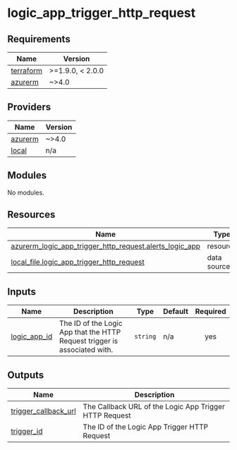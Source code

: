 # logic_app_trigger_http_request

<!-- BEGIN_TF_DOCS -->
## Requirements

| Name | Version |
|------|---------|
| <a name="requirement_terraform"></a> [terraform](#requirement\_terraform) | >=1.9.0, < 2.0.0 |
| <a name="requirement_azurerm"></a> [azurerm](#requirement\_azurerm) | ~>4.0 |

## Providers

| Name | Version |
|------|---------|
| <a name="provider_azurerm"></a> [azurerm](#provider\_azurerm) | ~>4.0 |
| <a name="provider_local"></a> [local](#provider\_local) | n/a |

## Modules

No modules.

## Resources

| Name | Type |
|------|------|
| [azurerm_logic_app_trigger_http_request.alerts_logic_app](https://registry.terraform.io/providers/hashicorp/azurerm/latest/docs/resources/logic_app_trigger_http_request) | resource |
| [local_file.logic_app_trigger_http_request](https://registry.terraform.io/providers/hashicorp/local/latest/docs/data-sources/file) | data source |

## Inputs

| Name | Description | Type | Default | Required |
|------|-------------|------|---------|:--------:|
| <a name="input_logic_app_id"></a> [logic\_app\_id](#input\_logic\_app\_id) | The ID of the Logic App that the HTTP Request trigger is associated with. | `string` | n/a | yes |

## Outputs

| Name | Description |
|------|-------------|
| <a name="output_trigger_callback_url"></a> [trigger\_callback\_url](#output\_trigger\_callback\_url) | The Callback URL of the Logic App Trigger HTTP Request |
| <a name="output_trigger_id"></a> [trigger\_id](#output\_trigger\_id) | The ID of the Logic App Trigger HTTP Request |
<!-- END_TF_DOCS -->
